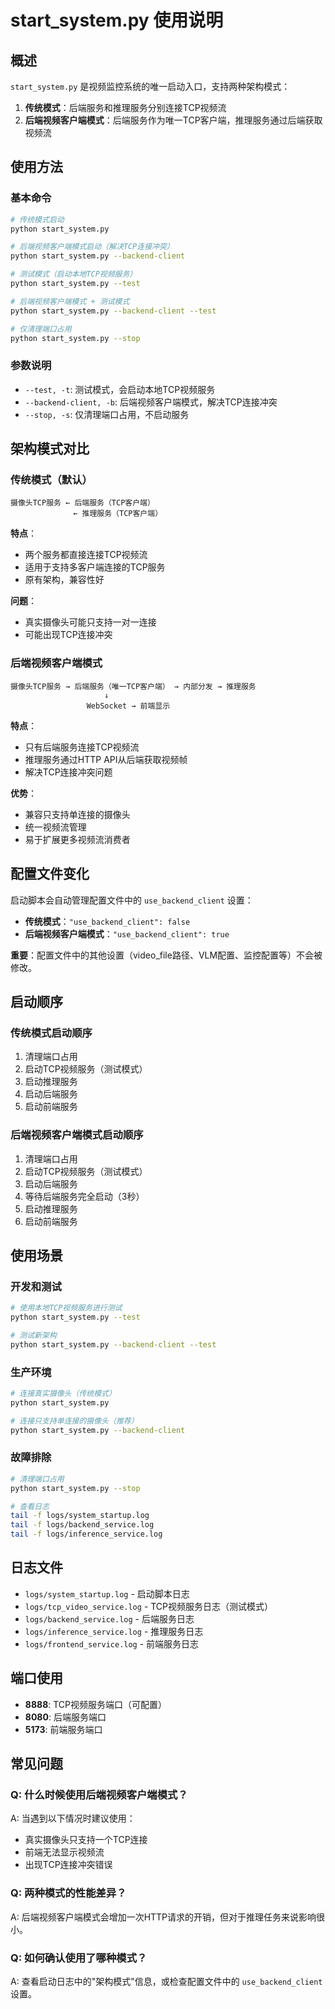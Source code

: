 # start_system.py 使用说明

## 概述

`start_system.py` 是视频监控系统的唯一启动入口，支持两种架构模式：

1. **传统模式**：后端服务和推理服务分别连接TCP视频流
2. **后端视频客户端模式**：后端服务作为唯一TCP客户端，推理服务通过后端获取视频流

## 使用方法

### 基本命令

```bash
# 传统模式启动
python start_system.py

# 后端视频客户端模式启动（解决TCP连接冲突）
python start_system.py --backend-client

# 测试模式（启动本地TCP视频服务）
python start_system.py --test

# 后端视频客户端模式 + 测试模式
python start_system.py --backend-client --test

# 仅清理端口占用
python start_system.py --stop
```

### 参数说明

- `--test, -t`: 测试模式，会启动本地TCP视频服务
- `--backend-client, -b`: 后端视频客户端模式，解决TCP连接冲突
- `--stop, -s`: 仅清理端口占用，不启动服务

## 架构模式对比

### 传统模式（默认）

```
摄像头TCP服务 ← 后端服务（TCP客户端）
              ← 推理服务（TCP客户端）
```

**特点**：
- 两个服务都直接连接TCP视频流
- 适用于支持多客户端连接的TCP服务
- 原有架构，兼容性好

**问题**：
- 真实摄像头可能只支持一对一连接
- 可能出现TCP连接冲突

### 后端视频客户端模式

```
摄像头TCP服务 → 后端服务（唯一TCP客户端） → 内部分发 → 推理服务
                     ↓
                 WebSocket → 前端显示
```

**特点**：
- 只有后端服务连接TCP视频流
- 推理服务通过HTTP API从后端获取视频帧
- 解决TCP连接冲突问题

**优势**：
- 兼容只支持单连接的摄像头
- 统一视频流管理
- 易于扩展更多视频流消费者

## 配置文件变化

启动脚本会自动管理配置文件中的 `use_backend_client` 设置：

- **传统模式**：`"use_backend_client": false`
- **后端视频客户端模式**：`"use_backend_client": true`

**重要**：配置文件中的其他设置（video_file路径、VLM配置、监控配置等）不会被修改。

## 启动顺序

### 传统模式启动顺序

1. 清理端口占用
2. 启动TCP视频服务（测试模式）
3. 启动推理服务
4. 启动后端服务
5. 启动前端服务

### 后端视频客户端模式启动顺序

1. 清理端口占用
2. 启动TCP视频服务（测试模式）
3. 启动后端服务
4. 等待后端服务完全启动（3秒）
5. 启动推理服务
6. 启动前端服务

## 使用场景

### 开发和测试

```bash
# 使用本地TCP视频服务进行测试
python start_system.py --test

# 测试新架构
python start_system.py --backend-client --test
```

### 生产环境

```bash
# 连接真实摄像头（传统模式）
python start_system.py

# 连接只支持单连接的摄像头（推荐）
python start_system.py --backend-client
```

### 故障排除

```bash
# 清理端口占用
python start_system.py --stop

# 查看日志
tail -f logs/system_startup.log
tail -f logs/backend_service.log
tail -f logs/inference_service.log
```

## 日志文件

- `logs/system_startup.log` - 启动脚本日志
- `logs/tcp_video_service.log` - TCP视频服务日志（测试模式）
- `logs/backend_service.log` - 后端服务日志
- `logs/inference_service.log` - 推理服务日志
- `logs/frontend_service.log` - 前端服务日志

## 端口使用

- **8888**: TCP视频服务端口（可配置）
- **8080**: 后端服务端口
- **5173**: 前端服务端口

## 常见问题

### Q: 什么时候使用后端视频客户端模式？

A: 当遇到以下情况时建议使用：
- 真实摄像头只支持一个TCP连接
- 前端无法显示视频流
- 出现TCP连接冲突错误

### Q: 两种模式的性能差异？

A: 后端视频客户端模式会增加一次HTTP请求的开销，但对于推理任务来说影响很小。

### Q: 如何确认使用了哪种模式？

A: 查看启动日志中的"架构模式"信息，或检查配置文件中的 `use_backend_client` 设置。 